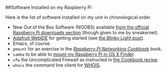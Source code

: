##Software Installed on my Raspberry Pi

Here is the list of software installed on my unit in chronological order.

* New Out of the Box Software (NOOBS) available [from the official Raspberry Pi downloads section](http://www.raspberrypi.org/downloads) (though given to me by sneakernet).
* [Adafruit WebIDE](http://learn.adafruit.com/webide/overview) for getting started (see [the Blinky Light post](/posts/blinky-light)).
* Emacs, of course.
* <code>pmount</code> for an exercise in the [_Raspberry Pi Networking Cookbook_](http://www.packtpub.com/raspberry-pi-networking-cookbook/book) book.
* <code>samba</code> to be able to [mount my Raspberry Pi in OS X Finder](/posts/shared-folder).
* <code>ufw</code> the Uncomplicated Firewall as instructed in [the Cookbook recipe](/posts/uncomplicated).
* <code>whois</code> the command line client for [WHOIS](https://en.wikipedia.org/wiki/Whois).